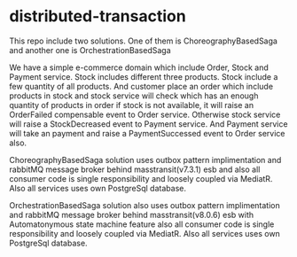 # distributed-transaction
This repo include two solutions. One of them is ChoreographyBasedSaga and another one is OrchestrationBasedSaga

We have a simple e-commerce domain which include Order, Stock and Payment service. Stock includes different three products. Stock include a few quantity of all products. 
And customer place an order which include products in stock and stock service will check which has an enough quantity of products in order if stock is not available, it will raise an OrderFailed compensable event to Order service. Otherwise stock service will raise a StockDecreased event to Payment service. And Payment service will take an payment and raise a PaymentSuccessed event to Order service also. 

ChoreographyBasedSaga solution uses outbox pattern implimentation and rabbitMQ message broker behind masstransit(v7.3.1) esb and also all consumer code is single responsibility and loosely coupled via MediatR. Also all services uses own PostgreSql database.

OrchestrationBasedSaga solution also uses outbox pattern implimentation and rabbitMQ message broker behind masstransit(v8.0.6) esb with Automatonymous state machine feature also all consumer code is single responsibility and loosely coupled via MediatR. Also all services uses own PostgreSql database.
